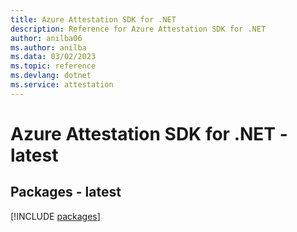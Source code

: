 ```yaml
---
title: Azure Attestation SDK for .NET
description: Reference for Azure Attestation SDK for .NET
author: anilba06
ms.author: anilba
ms.data: 03/02/2023
ms.topic: reference
ms.devlang: dotnet
ms.service: attestation
---
```

# Azure Attestation SDK for .NET - latest
## Packages - latest
[!INCLUDE [packages](attestation-index.md)]